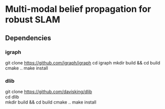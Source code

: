 # Multi-modal belief propagation for robust SLAM



## Dependencies
### igraph
git clone https://github.com/igraph/igraph
cd igraph
mkdir build && cd build
cmake ..
make install

### dlib
git clone https://github.com/davisking/dlib \
cd dlib \
mkdir build && cd build
cmake ..
make install
